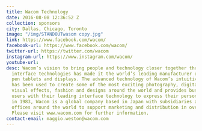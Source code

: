 ```yaml
---
title: Wacom Technology
date: 2016-08-08 12:36:52 Z
collection: sponsors
city: Dallas, Chicago, Toronto
image: "/img/STANDOUTwasom copy.jpg"
link: https://www.facebook.com/wacom/
facebook-url: https://www.facebook.com/wacom/
twitter-url: https://twitter.com/wacom
instagram-url: https://www.instagram.com/wacom/
youtube-url: 
desc: Wacom’s vision to bring people and technology closer together through natural
  interface technologies has made it the world’s leading manufacturer of interactive
  pen tablets and displays. The advanced technology of Wacom’s intuitive input devices
  has been used to create some of the most exciting photography, digital art, films,
  visual effects, fashion and designs around the world and provides business and home
  users with their leading interface technology to express their personality. Founded
  in 1983, Wacom is a global company based in Japan with subsidiaries and affiliate
  offices around the world to support marketing and distribution in over 150 countries.
  Please visit www.wacom.com for further information.
contact-email: maggio.weston@wacom.com
---
```


